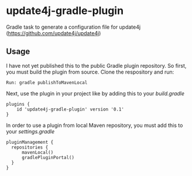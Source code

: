 # update4j-gradle-plugin
Gradle task to generate a configuration file for update4j (https://github.com/update4j/update4j)



## Usage

I have not yet published this to the public Gradle plugin repository. So first, you must build the plugin from source. Clone the respository and run:

`Run: gradle publishToMavenLocal
`

Next, use the plugin in your project like by adding this to your *build.gradle*

```
plugins {
    id 'update4j-gradle-plugin' version '0.1'
}
```

In order to use a plugin from local Maven repository, you must add this to your *settings.gradle*

```
pluginManagement {
  repositories {
      mavenLocal()
      gradlePluginPortal()
  }
}
```

